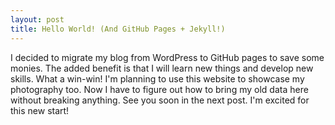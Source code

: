 ```yaml
---
layout: post
title: Hello World! (And GitHub Pages + Jekyll!)
---
```


I decided to migrate my blog from WordPress to GitHub pages to save some monies. The added benefit is that I will learn new things and develop new skills. What a win-win! I'm planning to use this website to showcase my photography too. Now I have to figure out how to bring my old data here without breaking anything. See you soon in the next post. I'm excited for this new start!
